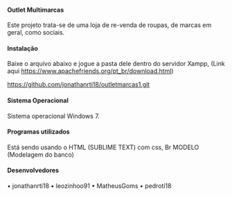 #### Outlet Multimarcas ####

Este projeto trata-se de uma loja de re-venda de roupas, de marcas em geral, como sociais.

#### Instalação #### 

Baixe o arquivo abaixo e jogue a pasta dele dentro do servidor Xampp, (Link aqui https://www.apachefriends.org/pt_br/download.html)

https://github.com/jonathanrti18/outletmarcas1.git

#### Sistema Operacional ####

Sistema operacional Windows 7.

#### Programas utilizados ####

Está sendo usando o HTML (SUBLIME TEXT) com css, Br MODELO (Modelagem do banco) 

#### Desenvolvedores ####
•	jonathanrti18
•	leozinhoo91
•	MatheusGoms
•	pedroti18
